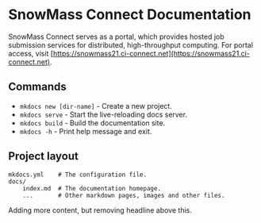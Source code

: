 # SnowMass Connect Documentation

SnowMass Connect serves as a portal, which provides hosted job submission services for distributed, high-throughput computing.
For portal access, visit [https://snowmass21.ci-connect.net](https://snowmass21.ci-connect.net).

## Commands

* `mkdocs new [dir-name]` - Create a new project.
* `mkdocs serve` - Start the live-reloading docs server.
* `mkdocs build` - Build the documentation site.
* `mkdocs -h` - Print help message and exit.

## Project layout

    mkdocs.yml    # The configuration file.
    docs/
        index.md  # The documentation homepage.
        ...       # Other markdown pages, images and other files.

Adding more content, but removing headline above this.
